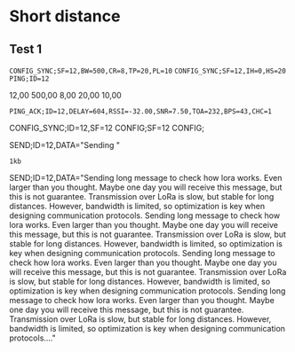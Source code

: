 # Short distance

## Test 1
`CONFIG_SYNC;SF=12,BW=500,CR=8,TP=20,PL=10`
`CONFIG_SYNC;SF=12,IH=0,HS=20`
`PING;ID=12`


12,00	500,00	8,00	20,00	10,00

`PING_ACK;ID=12,DELAY=604,RSSI=-32.00,SNR=7.50,TOA=232,BPS=43,CHC=1`


CONFIG_SYNC;ID=12,SF=12
CONFIG;SF=12
CONFIG;

SEND;ID=12,DATA="Sending "

`1kb` 

SEND;ID=12,DATA="Sending long message to check how lora works. Even larger than you thought. Maybe one day you will receive this message, but this is not guarantee. Transmission over LoRa is slow, but stable for long distances. However, bandwidth is limited, so optimization is key when designing communication protocols. Sending long message to check how lora works. Even larger than you thought. Maybe one day you will receive this message, but this is not guarantee. Transmission over LoRa is slow, but stable for long distances. However, bandwidth is limited, so optimization is key when designing communication protocols. Sending long message to check how lora works. Even larger than you thought. Maybe one day you will receive this message, but this is not guarantee. Transmission over LoRa is slow, but stable for long distances. However, bandwidth is limited, so optimization is key when designing communication protocols. Sending long message to check how lora works. Even larger than you thought. Maybe one day you will receive this message, but this is not guarantee. Transmission over LoRa is slow, but stable for long distances. However, bandwidth is limited, so optimization is key when designing communication protocols...."